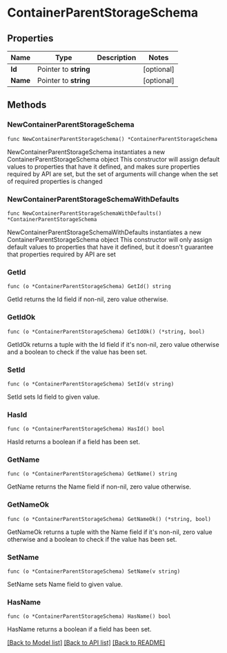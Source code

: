 # ContainerParentStorageSchema

## Properties

Name | Type | Description | Notes
------------ | ------------- | ------------- | -------------
**Id** | Pointer to **string** |  | [optional] 
**Name** | Pointer to **string** |  | [optional] 

## Methods

### NewContainerParentStorageSchema

`func NewContainerParentStorageSchema() *ContainerParentStorageSchema`

NewContainerParentStorageSchema instantiates a new ContainerParentStorageSchema object
This constructor will assign default values to properties that have it defined,
and makes sure properties required by API are set, but the set of arguments
will change when the set of required properties is changed

### NewContainerParentStorageSchemaWithDefaults

`func NewContainerParentStorageSchemaWithDefaults() *ContainerParentStorageSchema`

NewContainerParentStorageSchemaWithDefaults instantiates a new ContainerParentStorageSchema object
This constructor will only assign default values to properties that have it defined,
but it doesn't guarantee that properties required by API are set

### GetId

`func (o *ContainerParentStorageSchema) GetId() string`

GetId returns the Id field if non-nil, zero value otherwise.

### GetIdOk

`func (o *ContainerParentStorageSchema) GetIdOk() (*string, bool)`

GetIdOk returns a tuple with the Id field if it's non-nil, zero value otherwise
and a boolean to check if the value has been set.

### SetId

`func (o *ContainerParentStorageSchema) SetId(v string)`

SetId sets Id field to given value.

### HasId

`func (o *ContainerParentStorageSchema) HasId() bool`

HasId returns a boolean if a field has been set.

### GetName

`func (o *ContainerParentStorageSchema) GetName() string`

GetName returns the Name field if non-nil, zero value otherwise.

### GetNameOk

`func (o *ContainerParentStorageSchema) GetNameOk() (*string, bool)`

GetNameOk returns a tuple with the Name field if it's non-nil, zero value otherwise
and a boolean to check if the value has been set.

### SetName

`func (o *ContainerParentStorageSchema) SetName(v string)`

SetName sets Name field to given value.

### HasName

`func (o *ContainerParentStorageSchema) HasName() bool`

HasName returns a boolean if a field has been set.


[[Back to Model list]](../README.md#documentation-for-models) [[Back to API list]](../README.md#documentation-for-api-endpoints) [[Back to README]](../README.md)


